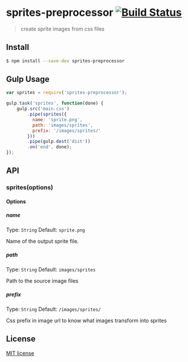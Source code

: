 # sprites-preprocessor [![Build Status](https://secure.travis-ci.org/madebysource/sprites-preprocessor.png?branch=master)](https://travis-ci.org/madebysource/sprites-preprocessor)

> create sprite images from css files

## Install

```bash
$ npm install --save-dev sprites-preprocessor
```

## Gulp Usage

```js
var sprites = require('sprites-preprocessor');

gulp.task('sprites', function(done) {
    gulp.src('main.css')
        .pipe(sprites({
          name: 'sprite.png',
          path: 'images/sprites',
          prefix: '/images/sprites/'
        }))
        .pipe(gulp.dest('dist'))
        .on('end', done);
});
```

## API

### sprites(options)

#### Options

##### name

Type: `String`
Default: `sprite.png`

Name of the output sprite file.

##### path

Type: `String`
Default: `images/sprites`

Path to the source image files

##### prefix

Type: `String`
Default: `/images/sprites/`

Css prefix in image url to know what images transform into sprites

## License

[MIT license](http://opensource.org/licenses/mit-license.php)
